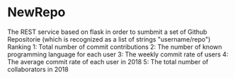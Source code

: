 # NewRepo
The REST service based on flask in order to sumbmit a set of Github Repositorie
(which is recognized as a list of strings "username/repo")
Ranking
1: Total number of commit contributions
2: The number of known programming language for each user
3: The weekly commit rate of users
4: The average commit rate of each user in 2018
5: The total number of collaborators in 2018

